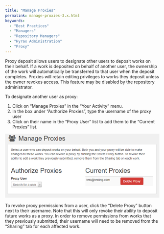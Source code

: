 ```yaml
---
title: "Manage Proxies"
permalink: manage-proxies-3.x.html
keywords:
  - "Best Practices"
  - "Managers"
  - "Repository Managers"
  - "Hyrax Administration"
  - "Proxy"
---
```


Proxy deposit allows users to designate other users to deposit works on their behalf. If a work is deposited on behalf of another user, the ownership of the work will automatically be transferred to that user when the deposit completes. Proxies will retain editing privileges to works they deposit unless the owner revokes access. This feature may be disabled by the repository administrator.

To designate another user as proxy:

1. Click on “Manage Proxies” in the “Your Activity” menu.
2. In the box under “Authorize Proxies”, type the username of the proxy user
3. Click on their name in the “Proxy User” list to add them to the “Current Proxies” list.

![manage proxy screen](\images\screenshots\manage_proxies.PNG)

To revoke proxy permissions from a user, click the “Delete Proxy” button next to their username. Note that this will only revoke their ability to deposit future works as a proxy. In order to remove permissions from works that they previously submitted, their username will need to be removed from the “Sharing” tab for each affected work.
